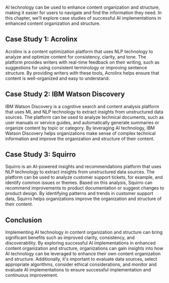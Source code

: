 
AI technology can be used to enhance content organization and structure, making it easier for users to navigate and find the information they need. In this chapter, we'll explore case studies of successful AI implementations in enhanced content organization and structure.

Case Study 1: Acrolinx
----------------------

Acrolinx is a content optimization platform that uses NLP technology to analyze and optimize content for consistency, clarity, and tone. The platform provides writers with real-time feedback on their writing, such as suggestions for using consistent terminology or improving sentence structure. By providing writers with these tools, Acrolinx helps ensure that content is well-organized and easy to understand.

Case Study 2: IBM Watson Discovery
----------------------------------

IBM Watson Discovery is a cognitive search and content analysis platform that uses ML and NLP technology to extract insights from unstructured data sources. The platform can be used to analyze technical documents, such as user manuals or service guides, and automatically generate summaries or organize content by topic or category. By leveraging AI technology, IBM Watson Discovery helps organizations make sense of complex technical information and improve the organization and structure of their content.

Case Study 3: Squirro
---------------------

Squirro is an AI-powered insights and recommendations platform that uses NLP technology to extract insights from unstructured data sources. The platform can be used to analyze customer support tickets, for example, and identify common issues or themes. Based on this analysis, Squirro can recommend improvements to product documentation or suggest changes to product design. By identifying patterns and trends in customer support data, Squirro helps organizations improve the organization and structure of their content.

Conclusion
----------

Implementing AI technology in content organization and structure can bring significant benefits such as improved clarity, consistency, and discoverability. By exploring successful AI implementations in enhanced content organization and structure, organizations can gain insights into how AI technology can be leveraged to enhance their own content organization and structure. Additionally, it's important to evaluate data sources, select appropriate algorithms, consider ethical considerations, and monitor and evaluate AI implementations to ensure successful implementation and continuous improvement.
